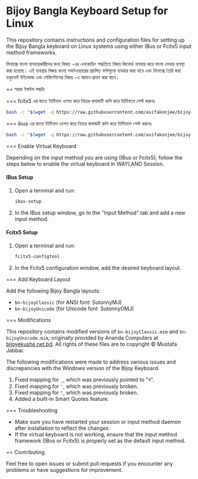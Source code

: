 # Bijoy Bangla Keyboard Setup for Linux

This repository contains instructions and configuration files for setting up the Bijoy Bangla keyboard on Linux systems using either IBus or Fcitx5 input method frameworks.

লিনাক্সে বাংলা ব্যবহারকারীদের জন্য বিজয় -এর এনকোডিং পদ্ধতিতে বিজয় কিবোর্ড ব্যবহার করে বাংলা লেখার ব্যবস্থা করা হয়েছে। এই ব্যবস্থায় বিজয় বাংলা সফটওয়্যারের প্রচলিত ফন্টগুলো ব্যবহার করা যাবে এবং লিনাক্সে তৈরি করা ডকুমেন্ট উইন্ডোজ এবং মেকিন্টোসের বিজয় -এ আদান প্রদান করা যাবে।

== সহজ ইন্সটল পদ্ধতি

=== fcitx5 এর জন্যে
টার্মিনাল ওপেন করে নিচের কমান্ডটি কপি করে টার্মিনালে পেস্ট করুনঃ
```bash
bash -c "$(wget -q https://raw.githubusercontent.com/asifakonjee/bijoy-modified/master/fcitx5.sh -O -)"
```

=== ibus এর জন্যে
টার্মিনাল ওপেন করে নিচের কমান্ডটি কপি করে টার্মিনালে পেস্ট করুনঃ
```bash
bash -c "$(wget -q https://raw.githubusercontent.com/asifakonjee/bijoy-modified/master/ibus.sh -O -)"
```

=== Enable Virtual Keyboard

Depending on the input method you are using (IBus or Fcitx5), follow the steps below to enable the virtual keyboard in WAYLAND Session.

#### IBus Setup
1. Open a terminal and run:
   ```bash
   ibus-setup
   ```
2. In the IBus setup window, go to the "Input Method" tab and add a new input method.

#### Fcitx5 Setup
1. Open a terminal and run:
   ```bash
   fcitx5-configtool
   ```
2. In the Fcitx5 configuration window, add the desired keyboard layout.

=== Add Keyboard Layout

Add the following Bijoy Bangla layouts:
- `bn-bijoyClassic` (for ANSI font: SutonnyMJ)
- `bn-bijoyUnicode` (for Unicode font: SutonnyOMJ)

=== Modifications

This repository contains modified versions of `bn-bijoyClassic.mim` and `bn-bijoyUnicode.mim`, originally provided by Ananda Computers at [bijoyekushe.net.bd](https://bijoyekushe.net.bd/index.php?action=bijoy_linux). All rights of these files are to copyright © Mustafa Jabbar.

The following modifications were made to address various issues and discrepancies with the Windows version of the Bijoy Keyboard:
1. Fixed mapping for `_`, which was previously pointed to "থ".
2. Fixed mapping for `'`, which was previously broken.
3. Fixed mapping for `"`, which was previously broken.
4. Added a built-in Smart Quotes feature.

=== Troubleshooting

- Make sure you have restarted your session or input method daemon after installation to reflect the changes.
- If the virtual keyboard is not working, ensure that the input method framework (IBus or Fcitx5) is properly set as the default input method.

== Contributing

Feel free to open issues or submit pull requests if you encounter any problems or have suggestions for improvement.
